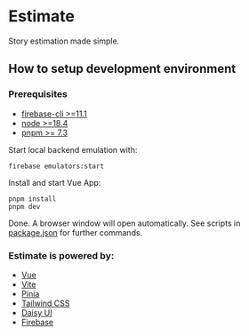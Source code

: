 # Estimate
Story estimation made simple.

## How to setup development environment
### Prerequisites
- [firebase-cli >=11.1](https://firebase.google.com/docs/cli) 
- [node >=18.4](https://nodejs.org/en/)
- [pnpm >= 7.3](https://pnpm.io/installation)

Start local backend emulation with:
```
firebase emulators:start
```
Install and start Vue App:
```
pnpm install
pnpm dev
```
Done. A browser window will open automatically. See scripts in [package.json](package.json) for further commands.
### Estimate is powered by: 
- [Vue](https://vuejs.org/)
- [Vite](https://vitejs.dev/)
- [Pinia](https://pinia.vuejs.org/)
- [Tailwind CSS](https://tailwindcss.com/)
- [Daisy UI](https://daisyui.com/)
- [Firebase](https://firebase.google.com/)
